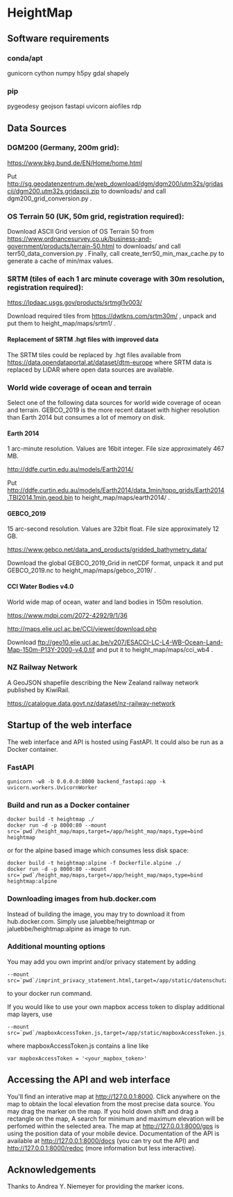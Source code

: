 # HeightMap

## Software requirements

### conda/apt

gunicorn cython numpy h5py gdal shapely

### pip

pygeodesy geojson fastapi uvicorn aiofiles rdp

## Data Sources

### DGM200 (Germany, 200m grid):

https://www.bkg.bund.de/EN/Home/home.html

Put http://sg.geodatenzentrum.de/web_download/dgm/dgm200/utm32s/gridascii/dgm200.utm32s.gridascii.zip to downloads/ and call dgm200_grid_conversion.py .

### OS Terrain 50 (UK, 50m grid, registration required):

Download ASCII Grid version of OS Terrain 50 from
https://www.ordnancesurvey.co.uk/business-and-government/products/terrain-50.html to downloads/ and call terr50_data_conversion.py .
Finally, call create_terr50_min_max_cache.py to generate a cache of min/max values.

### SRTM (tiles of each 1 arc minute coverage with 30m resolution, registration required):

https://lpdaac.usgs.gov/products/srtmgl1v003/

Download required tiles from https://dwtkns.com/srtm30m/ , unpack and put them to height_map/maps/srtm1/ .

#### Replacement of SRTM .hgt files with improved data

The SRTM tiles could be replaced by .hgt files available from https://data.opendataportal.at/dataset/dtm-europe where SRTM data is replaced by LiDAR where open data sources are available.

### World wide coverage of ocean and terrain

Select one of the following data sources for world wide coverage of ocean and terrain. GEBCO_2019 is the more recent dataset with higher resolution than Earth 2014 but consumes a lot of memory on disk.

#### Earth 2014 

1 arc-minute resolution. Values are 16bit integer. File size approximately 467 MB.

http://ddfe.curtin.edu.au/models/Earth2014/

Put http://ddfe.curtin.edu.au/models/Earth2014/data_1min/topo_grids/Earth2014.TBI2014.1min.geod.bin to height_map/maps/earth2014/ .

#### GEBCO_2019

15 arc-second resolution. Values are 32bit float. File size approximately 12 GB.

https://www.gebco.net/data_and_products/gridded_bathymetry_data/

Download the global GEBCO_2019_Grid in netCDF format, unpack it and put GEBCO_2019.nc to height_map/maps/gebco_2019/ .

#### CCI Water Bodies v4.0

World wide map of ocean, water and land bodies in 150m resolution.

https://www.mdpi.com/2072-4292/9/1/36

http://maps.elie.ucl.ac.be/CCI/viewer/download.php

Download ftp://geo10.elie.ucl.ac.be/v207/ESACCI-LC-L4-WB-Ocean-Land-Map-150m-P13Y-2000-v4.0.tif and put it to height_map/maps/cci_wb4 .

### NZ Railway Network

A GeoJSON shapefile describing the New Zealand railway network published by KiwiRail. 

https://catalogue.data.govt.nz/dataset/nz-railway-network

## Startup of the web interface

The web interface and API is hosted using FastAPI. It could also be run as a Docker container.

### FastAPI
```
gunicorn -w8 -b 0.0.0.0:8000 backend_fastapi:app -k uvicorn.workers.UvicornWorker
```
### Build and run as a Docker container
```
docker build -t heightmap ./
docker run -d -p 8000:80 --mount src=`pwd`/height_map/maps,target=/app/height_map/maps,type=bind heightmap
```
or for the alpine based image which consumes less disk space:
```
docker build -t heightmap:alpine -f Dockerfile.alpine ./
docker run -d -p 8000:80 --mount src=`pwd`/height_map/maps,target=/app/height_map/maps,type=bind heightmap:alpine
```
### Downloading images from hub.docker.com
Instead of building the image, you may try to download it from hub.docker.com. 
Simply use jaluebbe/heightmap or jaluebbe/heightmap:alpine as image to run.

### Additional mounting options
You may add you own imprint and/or privacy statement by adding
```
--mount src=`pwd`/imprint_privacy_statement.html,target=/app/static/datenschutz.html,type=bind,readonly
```
to your docker run command.

If you would like to use your own mapbox access token to display additional map layers, use 
```
--mount src=`pwd`/mapboxAccessToken.js,target=/app/static/mapboxAccessToken.js,type=bind,readonly
```
where mapboxAccessToken.js contains a line like
```
var mapboxAccessToken = '<your_mapbox_token>'
```

## Accessing the API and web interface

You'll find an interative map at http://127.0.0.1:8000. Click anywhere on the map to obtain the local elevation from the most precise data source. 
You may drag the marker on the map. 
If you hold down shift and drag a rectangle on the map, A search for minimum and maximum elevation will be perfomed within the selected area. 
The map at http://127.0.0.1:8000/gps is using the position data of your mobile device. 
Documentation of the API is available at http://127.0.0.1:8000/docs (you can try out the API) and http://127.0.0.1:8000/redoc (more information but less interactive).

## Acknowledgements

Thanks to Andrea Y. Niemeyer for providing the marker icons.
